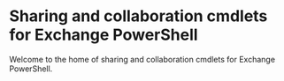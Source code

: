 # Sharing and collaboration cmdlets for Exchange PowerShell

Welcome to the home of sharing and collaboration cmdlets for Exchange PowerShell.